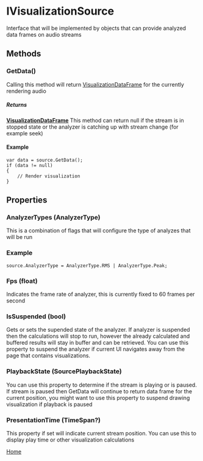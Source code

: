 # IVisualizationSource
Interface that will be implemented by objects that can provide analyzed data frames on audio streams
## Methods
### GetData()
Calling this method will return [VisualizationDataFrame](VisualizationDataFrame.md) for the currently rendering audio
##### Returns
**[VisualizationDataFrame](VisualizationDataFrame.md)**
This method can return null if the stream is in stopped state or the analyzer is catching up with stream change (for example seek)
#### Example
    var data = source.GetData();
	if (data != null)
	{
		// Render visualization
	}
## Properties
### AnalyzerTypes (AnalyzerType)
This is a combination of flags that will configure the type of analyzes that will be run
### Example
    source.AnalyzerType = AnalyzerType.RMS | AnalyzerType.Peak;
### Fps (float)
Indicates the frame rate of analyzer, this is currently fixed to 60 frames per second
### IsSuspended (bool)
Gets or sets the supended state of the analyzer. If analyzer is suspended then the calculations will stop to run,
however the already calculated and buffered results will stay in buffer and can be retrieved. You can use this property
to suspend the analyzer if current UI navigates away from the page that contains visualizations.
### PlaybackState (SourcePlaybackState)
You can use this property to determine if the stream is playing or is paused. If stream is paused then GetData 
will continue to return data frame for the current position, you might want to use this property to suspend drawing visualization 
if playback is paused
### PresentationTime (TimeSpan?)
This property if set will indicate current stream position. You can use this to display play time or other visualization calculations

[Home](AudioVisualizer.md)